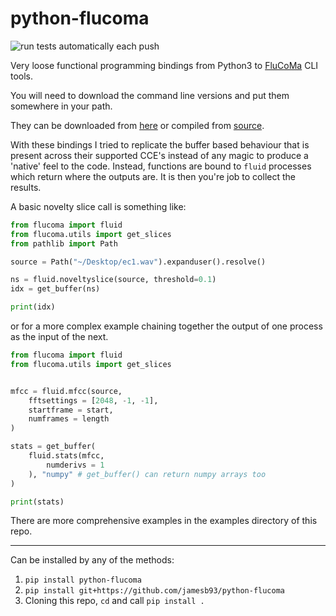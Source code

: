 # python-flucoma

![run tests automatically each push](https://github.com/jamesb93/python-flucoma/workflows/run%20tests%20automatically%20each%20push/badge.svg?event=push)

Very loose functional programming bindings from Python3 to [FluCoMa](https://www.flucoma.org) CLI tools.

You will need to download the command line versions and put them somewhere in your path.

They can be downloaded from [here](https://www.flucoma.org/download/) or compiled from [source](https://github.com/flucoma/flucoma-cli).

With these bindings I tried to replicate the buffer based behaviour that is present across their supported CCE's instead of any magic to produce a 'native' feel to the code.
Instead, functions are bound to `fluid` processes which return where the outputs are. It is then you're job to collect the results.

A basic novelty slice call is something like:

```python
from flucoma import fluid
from flucoma.utils import get_slices
from pathlib import Path

source = Path("~/Desktop/ec1.wav").expanduser().resolve()

ns = fluid.noveltyslice(source, threshold=0.1)
idx = get_buffer(ns)

print(idx)
```

or for a more complex example chaining together the output of one process as the input of the next.

```python
from flucoma import fluid
from flucoma.utils import get_slices


mfcc = fluid.mfcc(source, 
    fftsettings = [2048, -1, -1],
    startframe = start,
    numframes = length
)

stats = get_buffer(
    fluid.stats(mfcc,
        numderivs = 1
    ), "numpy" # get_buffer() can return numpy arrays too
)

print(stats)
```

There are more comprehensive examples in the examples directory of this repo.

---

Can be installed by any of the methods:

1. `pip install python-flucoma`
2. `pip install git+https://github.com/jamesb93/python-flucoma`
3. Cloning this repo, `cd` and call `pip install .`
